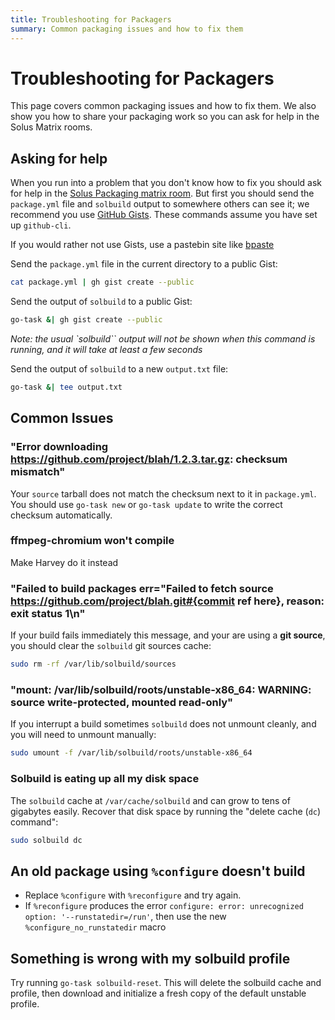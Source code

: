 ```yaml
---
title: Troubleshooting for Packagers
summary: Common packaging issues and how to fix them
---
```


# Troubleshooting for Packagers

This page covers common packaging issues and how to fix them. We also show you how to share your packaging work so you can ask for help in the Solus Matrix rooms.

## Asking for help

When you run into a problem that you don't know how to fix you should ask for help in the [Solus Packaging matrix room](/user/contributing/getting-involved.md#matrix-chat). But first you should send the `package.yml` file and `solbuild` output to somewhere others can see it; we recommend you use [GitHub Gists](https://gist.github.com/). These commands assume you have set up `github-cli`.

If you would rather not use Gists, use a pastebin site like [bpaste](https://bpa.st/)

Send the `package.yml` file in the current directory to a public Gist:

```bash
cat package.yml | gh gist create --public
```

Send the output of `solbuild` to a public Gist:

```bash
go-task &| gh gist create --public
```

*Note: the usual `solbuild`` output will not be shown when this command is running, and it will take at least a few seconds*

Send the output of `solbuild` to a new `output.txt` file:

```bash
go-task &| tee output.txt
```

## Common Issues

### "Error downloading https://github.com/project/blah/1.2.3.tar.gz: checksum mismatch"

Your `source` tarball does not match the checksum next to it in `package.yml`. You should  use `go-task new` or `go-task update` to write the correct checksum automatically.

###  ffmpeg-chromium won't compile

Make Harvey do it instead

### "Failed to build packages err="Failed to fetch source https://github.com/project/blah.git#{commit ref here}, reason: exit status 1\n"

If your build fails immediately this  message, and your are using a **git source**, you should clear the `solbuild` git sources cache:

```bash
sudo rm -rf /var/lib/solbuild/sources
```

### "mount: /var/lib/solbuild/roots/unstable-x86_64: WARNING: source write-protected, mounted read-only"

If you interrupt a build sometimes `solbuild` does not unmount cleanly, and you will need to unmount manually:

```bash
sudo umount -f /var/lib/solbuild/roots/unstable-x86_64 
```

### Solbuild is eating up all my disk space

The `solbuild` cache at `/var/cache/solbuild` and can grow to tens of gigabytes easily. Recover that disk space by running the "delete cache (`dc`) command":

```bash
sudo solbuild dc
```

## An old package using `%configure` doesn't build

- Replace `%configure` with `%reconfigure` and try again.
- If `%reconfigure` produces the error `configure: error: unrecognized option: '--runstatedir=/run'`, then use the new `%configure_no_runstatedir` macro

## Something is wrong with my solbuild profile

Try running `go-task solbuild-reset`. This will delete the solbuild cache and profile, then download and initialize a fresh copy of the default unstable profile.
